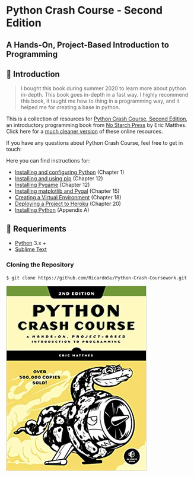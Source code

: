 Python Crash Course - Second Edition
===

A Hands-On, Project-Based Introduction to Programming
---

## 🚀 Introduction
> I bought this book during summer 2020 to learn more about python in-depth. This book goes in-depth in a fast way. I highly recommend this book, it taught me how to thing in a programming way, and it helped me for creating a base in python.


This is a collection of resources for [Python Crash Course, Second Edition](http://www.nostarch.com/pythoncrashcourse/), an introductory programming book from [No Starch Press](http://www.nostarch.com) by Eric Matthes. Click here for a [much cleaner version](https://ehmatthes.github.io/pcc_2e/) of these online resources.

If you have any questions about Python Crash Course, feel free to get in touch:

Here you can find instructions for:

- [Installing and configuring Python](http://ehmatthes.github.io/pcc/chapter_01/README.html) (Chapter 1)
- [Installing and using pip](http://ehmatthes.github.io/pcc/chapter_12/installing_pip.html) (Chapter 12)
- [Installing Pygame](http://ehmatthes.github.io/pcc/chapter_12/README.html) (Chapter 12)
- [Installing matplotlib and Pygal](http://ehmatthes.github.io/pcc/chapter_15/README.html) (Chapter 15)
- [Creating a Virtual Environment](http://ehmatthes.github.io/pcc/chapter_18/README.html) (Chapter 18)
- [Deploying a Project to Heroku](http://ehmatthes.github.io/pcc/chapter_20/README.html) (Chapter 20)
- [Installing Python](http://ehmatthes.github.io/pcc/appendix_a/README.html) (Appendix A)


## 🔧 Requeriments
- [Python](https://www.python.org/) 3.x +
- [Sublime Text](https://www.sublimetext.com/3)

### Cloning the Repository

```
$ git clone https://github.com/RicardoSu/Python-Crash-Coursework.git

```


<img src="book.jpg" alt="Pyhton Crash Course">
